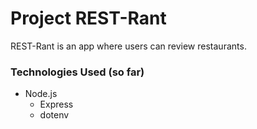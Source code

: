 # Project REST-Rant

REST-Rant is an app where users can review restaurants.

### Technologies Used (so far)

+ Node.js
    - Express
    - dotenv
